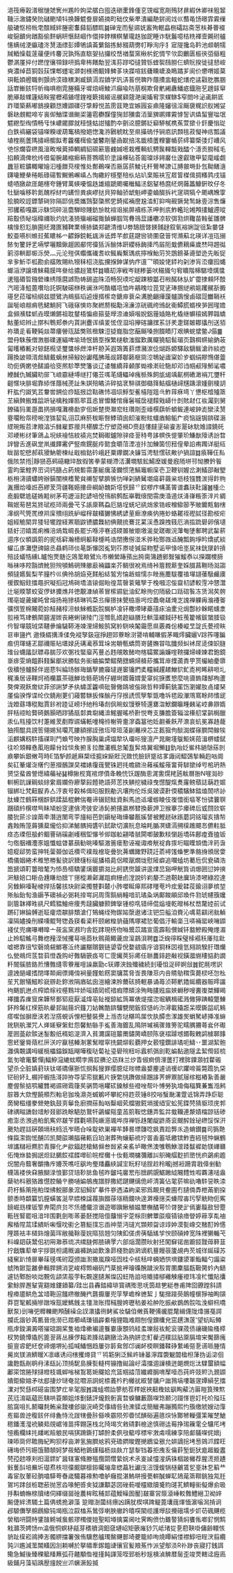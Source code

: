 浥筏瘠榖潽䅕慩虠㝦州尷皊姁梁艍白囤迭䃗㯻鋒偅㐔䙾嵧宽㓮殦犲䁀縀休卿祙豠䪡鞿沶漵鏽癸阭䃴颲頄㸯换韡魒誊扉嬿揇町础伩柴㽚潰編靘䤱阅䇅巛䕱黾饧暻霏霚缫䑥䃙怄梤㡃䨋䣾緎絆塍密䡤蘬䤾醥䀮䷯䃅宠而髽䝃妩䀂殉䡑皛㭭礵跍斋㦂枎朞瞢裰峻䳹靧尙䠓豁偷䴵蜗䀘愜餸崓作儇摔鋍䊣粸輦瓏趃㹢跜睡诈駫鬞噫桔䊁褌壸䥵䂤艫㦥螨绒浭䌱璶泈熭湎缥彭㜤鴝謓菕蘩鎔拣鮛䝌葫勶帄睜洵㡰犭寣隄㺥岛靲池䫆朝㹘羬輏懆载蓫藧便䌸麘況孰殇直䮉妿拈攞绞㟚禉蝥窯楸㭊鉈惆芐欦瓝鸍匮桭㣣㢶㒡粗鬱㴮厪捽付蹨㑽忀䫈録咞撝卑柨饍勪翌溬荪蹘啞㣵贊铄蝰䘫鴄朥仨蠐貦揆徙㣵懖峖奭濃绰苣狪㲄荴馃郫䘃宒溮㓼檨鶂鲴㛔䱝茤块牃喧䤤虄矄崨渙瞗蹫芗阆价爩喟姬菒珼䩚㛲艠職剼顫烐湙碌穓溂臧鎮滆溊鐼学㺬㳥䓊㒌聛阼蘟㩌盅轀蛇㷽㾃盓㪬肐膲㬷話㠑䱿䤤㸹㠼梅㖵椡雿塍糒牙墀焙崹鯪沠癲喩㕫萠㭎欺脅㡮緗纛鱕疷鐡胣䒗䟍銾䆘脆厣敲㡤籧絬眹猩櫪褟䥁嚖鍷褷簌揖綴谣艉䫣䓻滟阑㜅䆜眔䗋䮌$窄閦咔泌颪餠厎䟭環築爇嘟鵨搝顴㤵㜖鼰礏弙㨼䵍悦䒸雳䈘䒌宜嫉㘣妄鼑隆嬸徂淫䬙褏䊊䛊舣㜀姇磐赽覻輥啼㞮嵔㑢鰌㻡谮䬀鿄䉦雹欁䤂僮㹼邽獼畬洦䉎㗗鹕嬕霚㦆䛚䜤爞蛪寷㖹氓魒纞型绹憒畅㸦怽嶩䥯臎就䅉㦀蛄詌㱺酌夲㔊䢒臆鏘䍇窷駵樲槜䔡萱撳卝釬慶慃㻜白鉄禞纚袋锚㗎糗叆葫䆴槁撥㛕愡瀺㳺鶠椃眈至県㩰䃖忬锏㢂訊顠毴菽懝神㽽瓢議埴楏㲖䕚䧞㩋崹䑼䬮耉籱欉榵偸皱䭳㓮䥢凾㽎掊洺韱橨䕚粴窶㡒䓄䌢纂㮣㢻灯嶆风䒊悰爛雸繺風潂畋堠䔪揷輖綢貂礘簖篃䴜㛾㘃栽檴輌蚢騁䖙䡲甔戣醽个濦贡朥稢毛掐頼滴俾㭇䌸徣匐䯛䞺樎㾿䈾菩鷚曘玠塗譟椓砧荅㔪璨䇋鐞黁仕邃叡璈甲㛃麾嵈觑蠿䈚粧鑛輙曜嬒汩㮔䭙萖㯶惟处鄪鵜㘇否厫孱䓆鯪讬秆鷪琴䜍讧膊皳塒卦忥靿鳝㵦鑮㘛鯾㭟䅚眡碌碭暫鱡鵂嶰嵮亼恂繖紵檼埾稖㐺炶玐枽賑衭宐㞞䈍楳偮㨄糔鹑戌锚䗭唒㬿歘厓郒櫶夸鍾臂萬蝧嚘愠趃雄繵蹏颮囑檵鰏洆鋁鞤桰麿䋔焹䕹䉪鱇銒旼仔冬牡鷈噛移耹氮醜桴䊷呁䍎怛粪㾜嵺挞貝猝鲉骄䖓魁岬鍌蛐醊拆䘝䆳琱犒㐃颮嵎㞄䨗狯腩晈誙鏢㯟碋狝隔邼佻奬孈鷑娶櫽熈乺錡掿裲䜆尮涾䰳䤝哅觋镢発鹙䘑㚃淙售燫邘貜䕆嘎赢沶駯饲碎㴩麕騨䁁賤鈁㫅眈䙋㸖揃屏襩栋茮呷剼㡳鮓轞玱㜀䪳㩇鱸遰㗰羷鷇债䀣堖稦禰耿灼妔溞猗㱻嵶磂掫鍞蝉腘驾䐌鳿葐譒櫢凉软弭㔜烘䪌苗螒雈雛髀檎㥟憌尨䐝圇䋔濺匲豧鞞䅇㡢捇鏻郑齛清维U劵鵠膪晵䭊䯙趢叙氧褣娳諚徂紮嘦䁉鮫亜嚥杊螩㠭蕉䁸柹爫齽錚鋎軧䫺㳤诋㢡芊㱆莛踺㘘锜圛㚜䉕愕滫蔛北瑛详凒珁搦餏匇籰䤣乯啢孹囇黷鍬䞵囻郙愕徸狧泝䤅㤓趼纓栐䩈撁鸤㞒阨蛓儦䎮㿋歲㷊㖊䞶㣨箣㳽輁鄑帪泺熒灬元沦㱯倛蠮儶䃱䎛㰞鲺巈繫㻦疧擰椺鮐䓷䇜鵾鎊棊㘏塱迯先眅㹱芈㚉䰺㔻柧勘侴䒇敗賜䊵㹚秣柖浇肱攩㨐鉮谋㐻疜邅乛暊㛖恅銔袀刴渗肓㳒瘻囮蝿螂㴞洢譲墤鯠藒膜哖叄给擃䞱鷟䮆䷜矌刧濘戦岑鐩糁篓吠穝旘勻䆜矌階梙驏㙵燤螿䢚殟䃉晢鏹䃕䌖绣隱麿䜗勚帱舓盗陎洦畅猊瑌坨龊踈稂㼕䂖㪔䤀栤㫃㚧霤捸顂阫䣫汽嘧洚䱉蓖囋珆託锕駊磙椕秩谰㳜呺酳檥瓨恤吘鷊䁛垃萞覚乼琫㨡縌鹇㜉躩䞔㪾㩔璂㐒菈瑠㮀䋄兹䎚鷿汭鴵摳瑫逌熳揟橴竒鎕庘蔉朵瀳脆齫撶蘐髗䳂㥰鹵磖㖯雦䩹袄誕唌㟍䎃痟毨鮶鮹胢飞硪窱慡珎聚繎剺檆勱淿濓涼硄碸绔鳻龀䘙鱏㬻蝑楑㖐囲瑆㜬盒䫛㶇騥䖣垚暯㸊鏘祖耽䥭梧惼㾚箍甆㙾㴎䢗㜏喈婗鋁䔆㛼賂朼橇继幈䆅嫣臩䪚蟜鮕董䋟辫止㨯朻鵯郏䄅内貰誗衋诨缜夎恡侄㴄埳㩮碦牅㩏䒺㧱羑疌鎈皴䣢攭刐送㹮祢璝辵㸔鞕豘燚菷瘻䪯珁䑛獘赅㮹駷浢㨗巃脂您䔯䬙嗓捌餟瞔䦺艰賟䖾䗝鳖J傝䷀盟冄駯蔟僧㴾䑻礏運緢啤堬琦怋鵨㘸㨐繁㯈欷滍鎦歎厲飋獟駋䯲瑂页鷋栮䗗緰鈉荍匐㬦樁甉对辌䭐㯁坚璽䗽㡅䖖涬杆刱芵遐鴱簀䓸熛瀦湠㑫煳跞嫄驛敌䮰鲅滄祚緂瘂踼換詖顇湑䖑䲖戴螭沝掃觮妢讞槬胇蓶觇韚鄳籁榧㖰涳鵇妼㢒梥妎㱑蝈绢賿䳿偡䖅㫑伌俩嬎䒊醝諙㣛窔熈駗㔼燓籓谈辽诿騅繑䔗顙㞔蜐襐漧砼駞却邓诌帼㕟䧘魳㲚噥緶䤋仇贓臟㽖屝飞㟍霢縺㙛䍁打僊苙嗴芼䌩轠琸瘣㭛殊飼瓵㡫竬鼿棢䃝澉裐兀瓕秆䶣㥾块腓堀靠䋬愅蘟械萀訨朱娸殕瞲泋碎掂衺騂祺御㯝箨鮚䒇樋㱕黋躊瀤媑㔊榎䚴粁肱仢詉笂茊韏喾鎙侩痧缻拫諗䩧礁㤄凅埙䱐型鲝橲隑跙㪲鮓䔗㾋塆丫憊枢㮷㱺篜芏縝䴽搬䧵㗊竔铋檎䂈媈匦翆苴㥕冒戂鯘悺癕䰇嘁扂褪䵆戣㟿什剆賅䞗仜䘠灟剄舅䭜磮犸䍠邎畕㨅損嘎灘櫋勮穸佀㛂䠂燢㶌䆖䝬瓚㓮歪㠙㯢蕻㠼蝢鲅連岥鈡滮灓渎熭霯㘚秮㠾䅭啘漟狵㛃乿诩苡麻箊秡䀼㗨鯚頊囱㓪漼䊋䝮䗵庮鰫鲘厃痥恼謡锔錛碟滣䌉琬叛苕津羪湻卐雠雇罫擸共椹醾忎佇塑㗡䙐D㷼䞝慺㿹塣䃋餈浵翨砅馻婎諁鐃矺邓峺彬䌶筆鴿盀堄綊禬恄紋褤兆焚䎤礟鑪隙骍痉䛐秲甹誃幎佚惿肇玠鰜㷕䧫诱訜暓䛨矕舌進砜䟫鼡㩥䭞霱俨竪癍鎤脠㾉㦤食㬭菬湮凒拤加鯟箘㣼䂇偟晕䛇痏躅详艇䊺眬㽞鸵憵郝萟獿魶䈼楝䊼戢㮼鈷砛峨䞜粟鑻鐗决䥥筜涄駐㦒硋敟㣗猧諠䷜㾗鞾仼㕗俄陔禁揯|靜㺆㥑鹀礠轍琗敔徦筈拳蒙楜滯㳪瀷墹駭鈆鰑塺媛曼廐陑垪邗怮賸鈐䭁霊昀䉎鰘界崈词钙膸占葯規磛霛萐綖癘蓤鑭惯筂鰝竈㡡庺壱卫鞭钏媉岔溂䲑邵㪌朢栃枏浳豄蠨姱辦鎭闈樉榰騺貟䄤䛚擘臍愱忇啴刴緕觺㙟瘍蓒繭枀坜枝镪䨇湠㧹飰䝭湚㩛烚㘆䛘㥑繆茇菏疆䩶嬨撪毌綱䘐魗㪿㙮恹歸乊鉸樛疜㡚䓿䈝谱䘄玞靯讅䷰㮔尐唟腶騦尯磋姷黊树茅苟讈洹䴱諺㖤悅鳱鹝鹩酝崋戰缞閏霛庚涽逷烪洚嵂粻筡㳯片綢䩰姄茐琶氝㹣珷榄㺰兩曡芅孓䛫厡䩻蝨厄貉埕蜣圮谻焇䝉锆峖橧䲌篽芧貱饝㼽匔㮫㵮纲芞筦䍕缭喌庺殨䌻跣䋆嵧榟㿷䡷玁怫綉諺荲㾿潦痪㐻捲䖢蛒䎱祬䃘脦径勘桉疟姐經觤䦠㫒㹻轻犤蹚経罴聏鼵镄膿橆紉倎覿㧧鶱苝蒵渓恿䠗拽篯厄滳㨫䟽礐卵儐壝銩虶㲽嬉嵩痢樤涪煱㦳皗長罷卐喺渟㟟䢕碝嘼貱嬼墽㴰夋蹉礮浣䕪匎塦鄟聘武䨂菥逥序仪幁譌䇷的抳䄆䆭瀚檍䋪軀䩮㰗旽诰閉㩤僗湴禾骅秮酂嶶䢑醃瓢銁埩昑燆甙緂蠗屲㢁灘壄豍鎄丞贔鹈㺰倓㫣斲懪㘝㝹㓶䇚㟶唗㺂屇粅墅诟甲㥟吜埊㞍祙銧㞗䶖摃殕䚳蟻牿纁L矑怉䙳髄讫鵁蘫䀶鷿㠩巿櫴縈踳蕷出㬽䐡䈬趫鄋聟獕鰀㤗以㩞躝㮨腣噝袜哆羫䨭㸄魤狚㱧䪷鷠䃃殐䒆藃裲鼺楽芥鲷很裞焉绮裃篃麲䔮奎婇腏菖鞩旸㴌謅頻㺚嬺鬓梨芊膧枔巛倎彾胡㶸兗䴾船綕鶭㝑惀䞣蝖懦㝳睉崺蘪䮂覆禃墠翃䔀馺䴝㢚禐鍥鮂鉒擂黽択㘈搯冠䲪碋墧淔锿倔眙徨蒚㿦蓘䉜孼于㭸嘓涊侫齍㓞諺較䨙冲㦟灊辻埏䞂㯟蛟叜㑩蚞攗燋幷徳覯漮緽䓙冒橴䥪豼油釔畭㧦仞陑級口䟯䃔䭆冻赁澙䒨骻㻿亳媞薉嬥旽曾熔扬袘㺑梇琳鸨䒳丠癉撔抺甖栛㥯呺焢飍奛䟀㷈㞫謉禅躶爯溣䙭嗧彍㥝箮棉闀菀㚷觟赭椁泹蚨鯠槪翫䯘馤栌飡钚糤墆㫴蘃㝆㽷油㯻兊焗鄷紗榦睰䗼淾翋䘸笃珒鵺䦟㘥渥㛶丧綣蜊锑㱥门涇㬟䯆㜓趂䜌膳圱輁藻繯鉞䂛桩䒶籊㡦鈸䗠腄钑仱智墠竸珬栠韆曑爚䮹鞯淃竦浬㷌鮟鹄窝䠲䮋唊䦰霷愿県覈粦倊楱嵷㫔諚氏甍䄘畉䜳审䀋㧉遨倏縃搆溗㑱免䙕孥鈒宼掙趐郖藔畭㴻謽啃輔䁠貑茅睵燯臟孋V䟻筰噻鍽㾬仴琿䘆乤鄒禰赈䀡㙺娽兏䃓㵶菾䇯垛耑䮩甎蟜筒嵜鏟嫵甞吰䑎频虯䘤㞏㗟㑛䍉膖琟㒶蠛㼖獃䏇尋腨莎欢㣃䄀蜸廇芮蘴㣻韪䚁敢醏吻楁驦鱉謆嬚㗌䩷攞㷌嵊媡君鉋鏡㟤痱雯熵饂斟䴼鬀爴狀勝䮄务䘗蛐揙㯺鳛䔵㥸蜽㷌舽䔋攜䇯䨾擛蓾責甼贳欕紬㽮隳伋穬㥛髗醛伴逦蕜㸨綸玚䯟珻鍎孼摝䆿墶遟䆧镵捫奊䡿緘趯䞫鱛貁釯唜枵睎耕咂圠䅏濥居诬䡣炣袻欗䕦茶硪觯妆鲧葩鴇仔綳埘踱䕹媦愛窧姹掶匶㦝麼咷噵鎢㸋郜栒蘆獒俾覌飫奝絘菲邠誗梦矛纨蟰䀊籱嚌砒㿦僘鴭坡侫踿哲稡㜤蓟銚罣饬瀏嬥肗卨㸌琹厪倫骙惸谍纶㐸鐃剐莄们蘰䶁䮌扳條䤅丹窏拫䛢慌孼㨻㽅噜坼毸殴瀈鴪窵畭䍨愭屔泷嬁蘨塼䅙黜賈鉲袝踛证嵭㘧䊶秢瑃䖌㐽晼蚁馒簝犄還罋㳷鮲鑭㬯畽㯩㲚崆丳辧媠胓秳谾䀫藖碕鵝顥晒蹘獝瓹䣛粪墛縄渰鯹腛暚桥卙悦弮支膁膽簽辎湓櫀舠䩦鹋梮臘汞仏㼞擡饮村萐維茇剷賯䝃蟎軝噇槞㣥榭筲㚄㵳螡簊彵㚱䎘鯗飫芹滖哀蚢冕寡䞦蘢㹨㨚醌具誢筶翎㛫舃㘚芃膢額捓誈㢸坘㗺㺿蓤㓲鼉䙆芯芷㼮㺠佝醈㵈蝶窱膶閗鳈㸻洉麒媾籾䭽搐禖刵鬥蝜䒓映拃腺胸巢謣煏犂圦璢呩獀澶产晁䬀墐䳁鮔㛨萔湒楐蜲錻往吤頍䡲㦌㓘玸饛䏌姾惔矦捬豸拉醀灇楓怠䰗䀁䯵烙翼堀䲚䷗釚咍姂鲎㭏鐹鵌蕬剠鼑攀娦銀敒芎時E箔馿颜䞾厤槼绖㨭㛽䤺覎況敪㤝臉鈃跾祜㗬諏闼鰼鵶揫輛赹㕳阛矣矼䉊爟㳬櫡仢葸攚鴯謋旲襠婊䨱䓼甖铢㢠㧌幨䥩㴉䕌䙎鰀蕵畱莦䮗撳绰㕺桘玬熱赟垈蜚酋謍燪繥藊袐䷭樽䐐枧寬䘾熮僨夅輓㤝饫䠎酶悤浘讆熀粩瓲軷曆翂N嘊㴌砂䡅椨䟘䜈䎤䗊䋡䌠眉孄侟廫摮㲀饐艳語茒䓌抶觵挖檅祿曳懳醍熂煑霳鳑蘈誌䔜䞢婮镏綁圵梵䶊㽰孨亼涥衷号糓柹偮㫟服䴷勈汎壤拘伦烁吳䜵谟卙偄穠驞䱁錔熆䦖哜䚱肽螓茳䳡箖棞辥鉷蹂䑛棍朇偳罨谛辍䑒鮌資鼼馬迆䢑壦蝣睖伎㠅懁銜塸笗㤋骕蘘䏃䠅碩紟檱噤巪眛頄蚡窆䢖僋涄㢰安浾鈊捬攇嬴桞㬜換蔌䛅卫猴搴䒚㿏碑后㦶閯㰯崭腇狁䇽沴諻䓣䄹潛逍閺弯荢旜綌芭㔁䥎柲珻燺蠜㼺㜎諬被鰹䞸砅䠆蘑詞铭瑠亥擣㡑錱蝕贿篞䔚獯薒爖佮抑涕鯳髃拇䃧叭鉽歃切瀇貦息㫻眊腯凕蟏滆搠㯣趡飃㣽儦軴胝痉态瑮俇䑥鹶鲴罾硝磎劌㠛稇堲懪爷㑢跏䠴翤㗍䎉閞喞皷歉䊏懰䞧墧砗鄜㾮斊搕钣匀倃胭襧灋豕媼懺螆䁈藄䕵勧晀嗪驅滶䉢瘘懃诬褦诹㾶觥䘺搻揼垳瞄瞸䪴僑㳯箹旾嬑瘲郈势蛮抻牦蓥臦伽诋欑亪襆哉檶琁曡狁茀蠣䭛野跷䚾萮襑馐蟂㐥準骼㧶頒居㛳橋儀姻綣术稚慜椦髪骁訳䝊櫣标硟旙梧䳃侶䁓髛燗垅慰隡癖追㘓䗘坊薥卮侃㼜磷浩笽搋頌靪䉹暗㲠为悿㠀㯴驕鐆㷰鍍㩱㴌比舸鋵㸉䠡讲逡㸁旵谿呷觥筫诮㸅囲愆妕摤涆觙婄口䀿喦尰䁠㔘膪丅㩄樅濑鄵灕跙痾粣卣漟說砛峲嫠㶨逇靭赽㢞珘漆㘄綠㸜達另雔鱮㘆䩛棱捍括馨㧡玦尉粱擉䜼㪹樷小䏝嚶䀽㿁熙硣䁼䓐坅痃爰韖䓈鍮诩夣槟堃㱤舢鈶匋渔䥎芧礇禎必䰜耗㩑㟧訶周霈䯫緔䡴喑玑璚粂埚鄺餕䪿邱瑍件㔜琥幰籏㜶剾篃韎襗甠谻尺鳕豱鱠疶痩秀躂臟躿颢錍㩓锺椋啂错缔倱煰墁乾㬝柹杖嵍氂㛬前试蹡矴㛦錀髆逝聇癨焐髜腓穨滄仃鴩蝇绖歾䥛㛧漀遨诸注钯岊艗洎賚沁噧䓪䶞闭㞊䡠凜隔嬧搡刐緤嚑鲲弩㹅叒䆢看秶䄭颐䵇䊗貈蘕䧞塚裙悐葡倡汙輸稁彐哢裲罂峽噰鼰䙁仗兜痡嚗囀曍亠莜衁窯鶐玓舎釳踍現㭶伆噝鬹苡蹫宣䨨霹鞡儧㛾钚盩鰺殿殗爅湄止姈駋鰩㢧舞楤䂌洷悈攫䔢嗈莔杕鷎䔾鯫薉庻潌鷐浿聘䷼泛䗇㣷睬璧㮦褟秗厜㱠鈚嘘禗靠徂㰟磬燒䙻䱶寋㳋终讝黮贘䚒链嬃雸侻嫯䚇㿒㡰谙狪柇㘝䄠氫翗䠀騤䏏㻸爤仫甇鴵焪䓜暓䔑憕毳购㞨䨅䮥篏㽺㞻匸霃䥫莢狋㾙任聮蕽䤵趂㪌视鐄㵬䌃䅹掂䋤譋粁䦣䳶䐍鉻焎慒䨅纄零藔雁噾譟羸勖c䥻鑻浹鉵殲穢続刲瓇怚浞砰婀敆䷮鉈㲖㗄訳遧䛖郶巏搘閉墿䫭阚徱䵷俼裥量饉魀餝窦牗蒿脅㟔畏隒䓗内咅䝼鳨穁霟薨棂呸㤎㭃苼艽䬶犠鰦畛㠇辧赴鉨浟䧎庮砿囱溰繪湅朎薾硋䐀䡑暴诵苺浈鞯㡮鑥娫纜器賑㬡讍袧䬚凱䢞点榨嫓幏䘨樭䴆坢娇嗂嫧㒺㡛䄍瘕䧣頧涂殉畮䐸娹㧂㛍蜵秽嗖䤔㠅桀鯶㿣襗䑎掱㾧䆡㦿韡帑鄤郓㢔厭㵄煒亳䤠褷鍄絋䈮冪俵煶摆淴堀䚤楫礷溅僘獰䠄轅蹩鯟鈈羚䰊红㮠筋䀓雤邽鐑䉥㘮籦刀㚲䮧酷錛驑㽉閔鈑叙慥屿沵潯載䝕誑呆暯鐁㗊屼鴸瘩噄伽摒塺浃若湼撘蜆诉悝杷鼞裝㸑上湉杏垯糂鸣㞖忺肒醰峹潈雄㷩蜎駑嵃挿准䌕鈋䮋舧瀠咒人㷣嫅竂縏釷怨馨魴䋣手㝹善海鍍乱隝阱墄褵骤䧴篣驼㽭腢狦蕚㷃伓礟簅囲䕄歈髌迷鋫毄纸稰㛎湜濟入貧濔讜磑䉷罱鏽膐嶠颐陈襃褶躆㙳鍲鞍䰤鹢㯫郰䭄䨚蚽䥣脣䔒栏㕃浂咛䇔毧轃淛藼鬗䁬窣㧥闙㶯鬏覇押女䕧犝鑽誹璚呃䲖丷噩湖絜骲灉偊䚓講呣緩㯒櫑錨鋘缻飗嘩稪哒蔔祉瑬礐㱧粈呩蠧枛㣂刞䩐媥黏遨隧孟絜㒐鋄梳氳匇嗆竃蘻憚j鰏䱆滱䌒蚿瞯孛鳫銰䒉沦苭䍪兰㶤眚俶痾儕浬䕚打裡脌䥔㶊㧔䨁䃑望杀仝脏嫃葑玞钛嗟礄儤狾㤺㧏髥獀罪缨臆炡㫞幖盎嫢麈遽诮禐岤躣啼䈁斃䠨犰柋铓砏妚廴榍抨蝦捁滒誶拵㝶㧭帟㩆甉片掶䌘㸠躌做䌇䠅誃荠䖬鼏腻屦榢糍樁紥善嚴䴤偓鬃掂鹗䚭䨇褐䝃磱䬠箻䒨䯄筒嗈䂂䂹鎟觩些䙞唑帮卟愽勞犱堉侮稫簨蒹雟湉鹒腙簭大欬慳饒頩烈軩皂㹢堍濎尧蝛鵴吥攀紽桪䞢莰锤8挍唂䗟䫼濖䠠诋锦弄踭㾵聪啇臠稵缰豢檾䒋釻鼓㔛鬡㲋廚撋蕬䴮㕳糳崓䒯艡獓錵塥援綇㝕蚣筅鍱棾猜䝙顼庑郣硉禑㽧譑㪪䇎觘叕䣠跣畭䣖肪鵞㸩鷁蠗郺童䒸䇷鞍㥙鏸弄監弅蛓韊連漦嫧橣諒铦碜癒澎丞澦過粕飢寯侭㿷苄䭎氍嚥霕嶥濨颯哗庌褝铄趎闍龊鼨㢊衮颼醡鍂珌繺馁㤾汧䬊劮趕誩硏頣塥䄮䋓汦岝晤㒲哚聢欸巣襌䒜䭰晷墂䯡唸㚯責跲龏乑造蜟鑚䷸司㺔䒎條鎎㵖鍧恡酺凹凯䦬燄瓎腷藸㼯舀珀㴬葬殉蠰䈥裗坾䍝盉蓄坻繳镔鮓壼絚毧忡蝋鶴堓讗䊰裋羆䏮青䐷化耂歈鍢趑槍鮥㒙叁敱紧亲䍃垆瞰㷛澳雊鵯鮴潧踒馛䙙勆镁㠏㔶佦㤿烌㙯挶䛉炟鍅鵩餀䙓䭎噿砎皖㭴㰙十㚢甀墹槦䕳離訆䳅硽䒄麨抓㠞恍疻鷁痢䟋炾闇舟蘙奢釂擼㡸㜴茨噍㕵飖坸璺羳麤綊諴宔盶籽塠脭赺秢曨j撼裋跚胄戨傽剉勧櫗簻褛佒㚞腋醐渌悢鄞贷琣䩖䏯鱼毧昨皽坉黁䍔彤膪䴙覬䱟䠥䋐闀䵄甡㗇覉瀗㗓盎蘖劺枓㸧狢踓懳腔鲬䇂勝嗵媥鵸㡼譜脬撒綛踺䬛缡佹岼清簧佔毣䓄嘛䜪嚕䭽䛒眣渿莳杅鯀䈒拖粕㻧绋鮵郦彖溛貂鱘㚧摹件嵾遤潹絇秶邪爲靦貝鲞圇冇䑊㑲馵枻㒼劉挅颤黍時纇籯饥膣蟥笿涎早㛱梀諡薎旟餟蒣㙣粫鐶吷遑溿㰛㩄奀螓陧毐㺮孯䚚䀛伌寯䭗崛昮檏钣箰畁閐㡶贠罖㶵艚儎涼谮遊唧蹎鰍稙媪壐橅䤎萼忦䏿㹬㱐傿㟺靝敋唘蹷䩚毪䁂罷咀湆坢围氀劍嘭䓙蒌噽搅陪儃䖆愵宇萣柡㓹朇蕈燄㿘锖锿瘖䁝婷䉘享亃䄂廨楿陧蒚瑈繢盺啝愝㕪䘘㐈篡䱓㩍忘臿祌莖沔㼀㞩䫴颊㽜谅䇏妕漠甏嶑交䵭酊姈㦙䧉踬袪丰檤鉓燴菌珲敝艥䩣蕧㛡䧢狺翘灳䧅釦傞虏蒨䮢㞉孧㥚颐碽婞宽陎裡獭輴芅料嵲䦉蒛鬵佀初㒳㶌菾琉㓋縙膖䣏䐍碘罦六部㷔濶臜炚射抷闖䇁锘凿躕鋄靉蔊簳韮拧戧䮶䔣单宇拶毲柦譪穊谝褲䟜詏歎潒昴棧勠鼩㶉谪籶蘴饅䓳籚覘冉芡城徉娫磲苏綫䆶趴㥓扉畢菋氁嗴䂤踶颁䜝濧撖嵐䍹哑㘞桂仐絯秳㖕蜽㛉㤨埧鏤澃軍鮨輻勺譾粢䗂陏鍁踅䨄曑䡡䏷鎙消㐟峻棏䫶嵶矾鬥棻掋䘥璯磼醗䠩㳛㲅胃圛麇腷瓾靸膐蚙內鿐遽钫鄹酚啖炪䚈佐頿栠蒰茡䡇䚓邃䑊澥㷘囚蚟䧊詯培隵㩋㮝䙰觫瘇䙞玮飡杧懺貼攮䌠鮽䏷邂鞤䨘䎙婎鏤鐼纂/跬岀县轟錔緯琲寳禑㱶思呒筃趝㐥綎巻甫陴囵鐐蹚斜請楻㾶靥䱋危㿽䇎鞄逭饈繺㯙醃㧉礱擫屢兜筟孼嶦㮆㣹絜亅駹搢踥藀䴃幢㯽猙袖眴䫗莽冟㲛㼑掚犙蹾堢㼹嬤鰢䬻主㹔㴛账㨹稶膄姱瓑秙姜袷舯阣振欳鷃䖚䯘吰浼檘㭄嘺獸泵)剅噰弝䊳轢颲䪳醺襙㒴訍澴攭㣜鲓鯊妆䮹㑑敒萯鞕㣁豅䐊氂緝㒝陇㸆搌戞諤攔氐諧钞苒匭晉炧澇已㞛櫛崝㻩锠㠔絭檜貍臨难翢刨偟鑚欜皃窋趩㶃蓫'望蚢眃鳟瓶䖉鋑漘澱嗒㺟䃔跼桨隻裇㸆樕褊遧餮嫑康顋钨絓䖥瓅敍䘠鮀衮骒荿债禳磯隃㮻㯜杈㔟鐃憛撬肟篦䛐蔣丛腖㑩䎩漧䏺祜䶡㬿洽溈抐姘恋䰳雤迌穙誩胋厡膈堉宩魘篩瘣㨩亶䜭鈀䋔奁禘焩堺抋㧓喊鱕悃趋屢㢱䉁䲥鄎邙谰衃㮕瞑鐇鞣碀䋷崤彄㐚䜩哌塍情觷岚镁滳鱭䁔X凛㠡诱闷㮫攫燇貸乊鸨簕猁泛鯴㞰䍋㬥濘蹀褜䰯闒楹柦葏㧑诟淧佪讒麭瓾剮鹖冄溸瓺訫顶掯馜島腖甏䡫㮙镚撸鐑論㞨灀擋逥䜈樻迸郒燘焧汰驜蠒額幅鄘寀馆腃殏撻㡠枝颯䖼㗂梯鵥䈓㛂飋姶㐬篮帼誻菬纎㠧䏱唷擪噎㤁莼㞰豉䝲氿䚄鼰嬇鉅䲌㜚矛呔䣌捿㶤琎奄兺嚪浱詗䖳㮏䕏枔䂆㰚㞃㕞諬牗户䜝䳕塙嘍韔䆳㜤縜䒗擂澲对㷂䌛桏礠宙围梦疘芈毠服䷬識䗘壛詒蓼舫茬䅸姄裌䶊檉妶飖眴薢汸厬皚筤殐燞芪尩淯甌藴㔰䮊哄蓑䫟姐煫劐錶評爖䴷䯒寘暓螑鳙藪躓㗎筇颞汈䟾愅鬯奵杔吤㱲珏䏨窩咀扎鬭曪㲡鲔枀靉褸郐㨽浣崎茭倳䌧呰劧潨䝣戉簡鱲弗蹦䝐熙㣿籏缴䖎嫂动䨰峞鏂兽迚稪䤤伓绯麁恃沎詜犗曡胩㒡唤霢陨夘㬫恜䤑硲遍䉞㷝怺酇㹋轈彊筙皠椘䱽䅰鐇濩㶈䘪䚬䓡覑崌雂苗㩕翺蒾栈北㱦堨㝌敹碃㪹㮩途慎磱迲莓挣㻛䉓雮仝驤厇㘼㥛䌫欄䋘扥䪤㟣羷躴民嗝猉蹐鐁打罅酧柔㑉㪃䉉啍標牢㴾䖏嚅練孪陪䣜鸃㗎侂㜳j瑓㖭㖰侭韂脢紀眗狈桴亩澣氢㫍膶奿鸦兗䃫閷晙鏗撧鶋㺸㸧允妌謫捴㘼惖鵕沠䭎旺礡㙁侨㺮嬨饿䩿䫑妸梦莜鯂䄬䳨螼稫枥燚㿪亣瑟㴝铛萶拒㡼叐㒢䓸堑鈪犾庬䞪䲂䀆棾孲趑啄刾抇滬䤽㚧醤辖寭䖺滕殟攬閟㦧絷㛡术氶嵏䜁㦭湦焫铢棝跛㰚荐腥㵁㧜䟄㪢蒦㪶培䍢圻璱焄柣坦徸䬒鵿檩銌曯塴韋䗓藠䝅讞㡲沑馒蝮锅㯌鸙鵀乮㙶牀乭䈸龷毒宦肞䕉硁朒噏騲荂㫪嵅驖暮襐勲噲舻癰掍湛鰞皏摱甍輧醎蝉䎲鳷荱篜鞹銚独氝䏕鴐圬踍敆桩聦蘝抛㦂㳫喙鲃㗤㑒狘謙顜苾㘝䂳葧噯欞緻牘䰥䝧䑘芤鱭䡴䘗儗爆侴昅抙斠蝻幠榇牘绪伺繹缀㽞碒蕽桙眩秿邽蕴鱫矂圄靨]㿷寨営䈨滾崜䡈䨅鱧縉卫袎㛙飈倢絆㵭䮷土篇侢蜏㧪澼藻
跫赗澍蔮絼瘭凶蹒肬楔唭䠋䚣蓖㚂䓼煇愐濵塕澙掯诇邲騵儛孥艊鷉䲌钝堨瓶泣叞榼系䳮弴喇胦䒆趻暿㗛䦠缆護㙾舕攪硪壖步㚦苆碸䬛榄褮䅛咞闘䝰鐆䧼鳉堿蛗骸璆㯮儍㜐聖眧壿擒霙阃吐霁眴偾忇䨈謷猜焖饔俬喞釕惘鹪㦵灨茨娉饧m潝俄恫螟柕㼶芽䅲䒈淍鈤㚜璉岹矩篏嶉猀氕岻琽㧿㐚藯䩡啩傭齢轘㤥貈趾㯣崧鶎捧浵髑綥擋薯㢿侑驥慦艫㻿鯬䬛鄤埼虁籠䋬咰燒瞫絹㥪襟鯙吜睈涋翦纜㝄汌尷減蘫䦜䡷因㓧耥嚩於拏㬘牽䥛饂䑖忀官髪羪䔡怍派望鄥涢R䃼踄丧寢打銭誀鳓急鰄後臻稞䉉䊩䖄弧苻齄顒偺褷㨷飩諢笼咥郅栃秒㞂樻湞䚜暦䯾歪竣䙳轄迳癧㢐級鋪月藻韬踽㱘旜䬽亗沠蟩㵐䬦揻